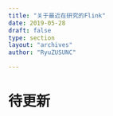 ```yaml
---
title: "关于最近在研究的Flink"
date: 2019-05-28
draft: false
type: section
layout: "archives"
author: "RyuZUSUNC"

---
```


# 待更新